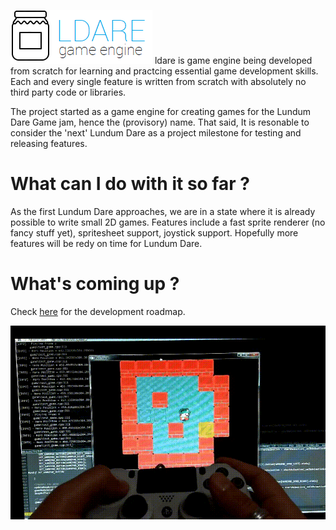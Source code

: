 ![latest screenshot](logo.png)
 ldare is game engine being developed from scratch for learning and practcing essential game development skills.
Each and every single feature is written from scratch with absolutely no third party code or libraries.

The project started as a game engine for creating games for the Lundum Dare Game jam, hence the (provisory) name.
That said, It is resonable to consider the 'next' Lundum Dare as a project milestone for testing and releasing features.

# What can I do with it so far ?
 As the first Lundum Dare approaches, we are in a state where it is already possible to write small 2D games.
 Features include a fast sprite renderer (no fancy stuff yet), spritesheet support, joystick support.
 Hopefully more features will be redy on time for Lundum Dare.
 
 # What's coming up ?
 Check [here](https://github.com/marciovmf/ldare/projects/2) for the development roadmap.

![latest screenshot](screenshot.gif)
